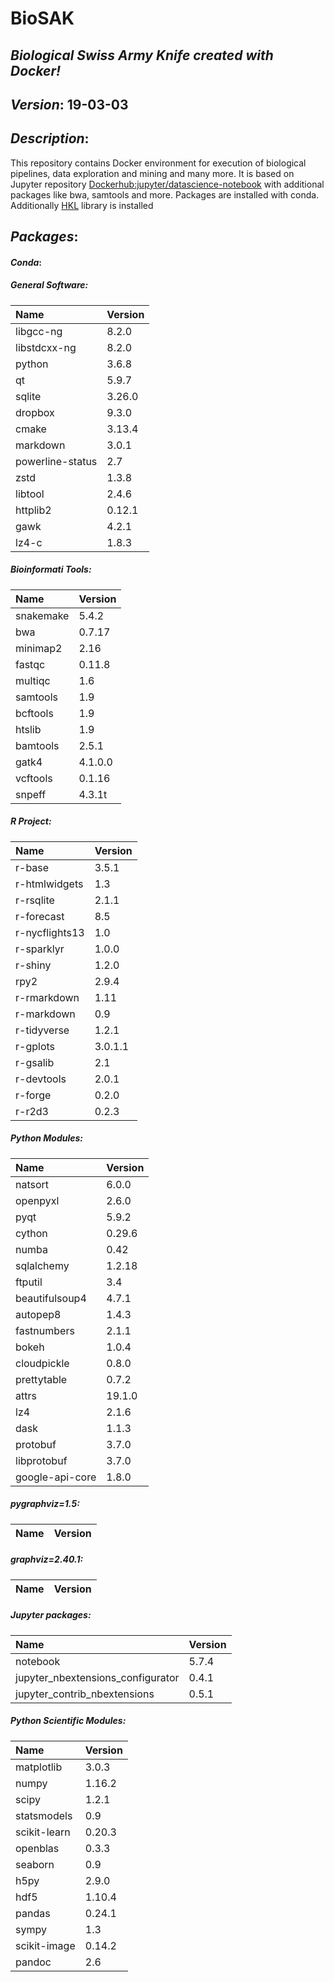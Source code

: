 # BioSAK
## _Biological Swiss Army Knife created with Docker!_

## _Version_: 19-03-03

## _Description_:

This repository contains Docker environment for execution of biological
    pipelines, data exploration and mining and many more. It is based on Jupyter
    repository [Dockerhub:jupyter/datascience-notebook](https://hub.docker.com/r/jupyter/datascience-notebook/)
    with additional packages like bwa, samtools and more. Packages are installed with conda.
    Additionally [HKL](https://github.com/grzadr/hkl) library is installed

## _Packages_:

#### _Conda_:
##### _General Software_:
|      Name      |     Version     |
|:---------------|:----------------|
|libgcc-ng|8.2.0|
|libstdcxx-ng|8.2.0|
|python|3.6.8|
|qt|5.9.7|
|sqlite|3.26.0|
|dropbox|9.3.0|
|cmake|3.13.4|
|markdown|3.0.1|
|powerline-status|2.7|
|zstd|1.3.8|
|libtool|2.4.6|
|httplib2|0.12.1|
|gawk|4.2.1|
|lz4-c|1.8.3|

##### _Bioinformati Tools_:
|      Name      |     Version     |
|:---------------|:----------------|
|snakemake|5.4.2|
|bwa|0.7.17|
|minimap2|2.16|
|fastqc|0.11.8|
|multiqc|1.6|
|samtools|1.9|
|bcftools|1.9|
|htslib|1.9|
|bamtools|2.5.1|
|gatk4|4.1.0.0|
|vcftools|0.1.16|
|snpeff|4.3.1t|

##### _R Project_:
|      Name      |     Version     |
|:---------------|:----------------|
|r-base|3.5.1|
|r-htmlwidgets|1.3|
|r-rsqlite|2.1.1|
|r-forecast|8.5|
|r-nycflights13|1.0|
|r-sparklyr|1.0.0|
|r-shiny|1.2.0|
|rpy2|2.9.4|
|r-rmarkdown|1.11|
|r-markdown|0.9|
|r-tidyverse|1.2.1|
|r-gplots|3.0.1.1|
|r-gsalib|2.1|
|r-devtools|2.0.1|
|r-forge|0.2.0|
|r-r2d3|0.2.3|

##### _Python Modules_:
|      Name      |     Version     |
|:---------------|:----------------|
|natsort|6.0.0|
|openpyxl|2.6.0|
|pyqt|5.9.2|
|cython|0.29.6|
|numba|0.42|
|sqlalchemy|1.2.18|
|ftputil|3.4|
|beautifulsoup4|4.7.1|
|autopep8|1.4.3|
|fastnumbers|2.1.1|
|bokeh|1.0.4|
|cloudpickle|0.8.0|
|prettytable|0.7.2|
|attrs|19.1.0|
|lz4|2.1.6|
|dask|1.1.3|
|protobuf|3.7.0|
|libprotobuf|3.7.0|
|google-api-core|1.8.0|
##### _pygraphviz=1.5_:
|      Name      |     Version     |
|:---------------|:----------------|
##### _graphviz=2.40.1_:
|      Name      |     Version     |
|:---------------|:----------------|

##### _Jupyter packages_:
|      Name      |     Version     |
|:---------------|:----------------|
|notebook|5.7.4|
|jupyter_nbextensions_configurator|0.4.1|
|jupyter_contrib_nbextensions|0.5.1|

##### _Python Scientific Modules_:
|      Name      |     Version     |
|:---------------|:----------------|
|matplotlib|3.0.3|
|numpy|1.16.2|
|scipy|1.2.1|
|statsmodels|0.9|
|scikit-learn|0.20.3|
|openblas|0.3.3|
|seaborn|0.9|
|h5py|2.9.0|
|hdf5|1.10.4|
|pandas|0.24.1|
|sympy|1.3|
|scikit-image|0.14.2|
|pandoc|2.6|

